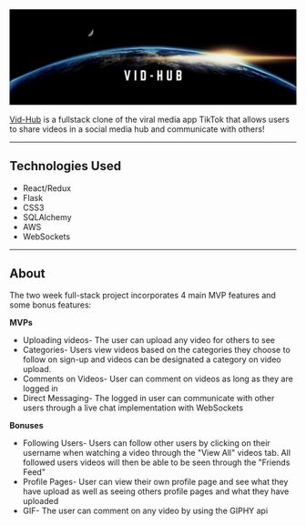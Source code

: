 <img src="https://github.com/JairoCal/TikTokClone/blob/main/WikiImages/Vid-hub.png"/>

[Vid-Hub](https://vid-hub.herokuapp.com/) is a fullstack clone of the viral media app TikTok that allows users to share videos in a social media hub and communicate with others!

*********************
## Technologies Used
* React/Redux
* Flask
* CSS3
* SQLAlchemy
* AWS
* WebSockets

*********************
## About

The two week full-stack project incorporates 4 main MVP features and some bonus features:

**MVPs**
* Uploading videos- The user can upload any video for others to see
* Categories- Users view videos based on the categories they choose to follow on sign-up and videos can be designated a category on video upload.
* Comments on Videos- User can comment on videos as long as they are logged in
* Direct Messaging- The logged in user can communicate with other users through a live chat implementation with WebSockets

**Bonuses**
* Following Users- Users can follow other users by clicking on their username when watching a video through the "View All" videos tab. All followed users videos will then be able to be seen through the "Friends Feed"
* Profile Pages- User can view their own profile page and see what they have upload as well as seeing others profile pages and what they have uploaded
* GIF- The user can comment on any video by using the GIPHY api
